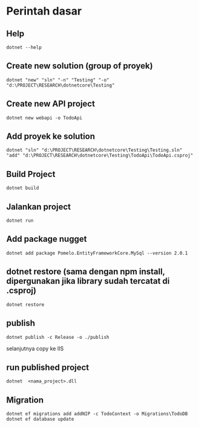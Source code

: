 # Perintah dasar

## Help
```
dotnet --help
```

## Create new solution (group of proyek)
```
dotnet "new" "sln" "-n" "Testing" "-o" "d:\PROJECT\RESEARCH\dotnetcore\Testing"
```

## Create new API project
``` 
dotnet new webapi -o TodoApi
```

## Add proyek ke solution
```
dotnet "sln" "d:\PROJECT\RESEARCH\dotnetcore\Testing\Testing.sln" "add" "d:\PROJECT\RESEARCH\dotnetcore\Testing\TodoApi\TodoApi.csproj"
```

## Build Project
```
dotnet build
```

## Jalankan project
```
dotnet run
```

## Add package nugget
```
dotnet add package Pomelo.EntityFrameworkCore.MySql --version 2.0.1
```

## dotnet restore (sama dengan npm install, dipergunakan jika library sudah tercatat di .csproj)
```
dotnet restore
```

## publish
```
dotnet publish -c Release -o ./publish
```
selanjutnya copy ke IIS


## run published project
```
dotnet  <nama_project>.dll
```

## Migration
```
dotnet ef migrations add addNIP -c TodoContext -o Migrations\TodoDB
dotnet ef database update
```
